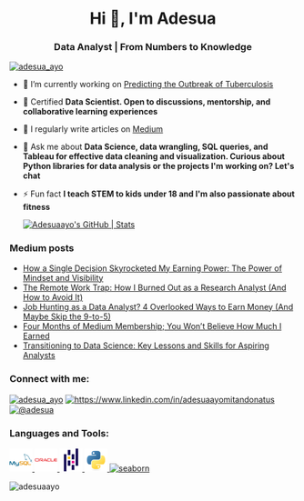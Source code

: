 <h1 align="center">Hi 👋, I'm Adesua</h1>
<h3 align="center">Data Analyst | From Numbers to Knowledge</h3>

<p align="left"> <a href="https://x.com/adesua_ayo" target="blank"><img src="https://img.shields.io/twitter/follow/adesua_ayo?logo=twitter&style=for-the-badge" alt="adesua_ayo" /></a> </p>

- 🔭 I’m currently working on [Predicting the Outbreak of Tuberculosis](https://github.com/Adesuaayo/Data-Analysis-Books-Recommendations-)

- 🌱 Certified **Data Scientist. Open to discussions, mentorship, and collaborative learning experiences**

- 📝 I regularly write articles on [Medium](https://medium.com/@adesua)

- 💬 Ask me about **Data Science, data wrangling, SQL queries, and Tableau for effective data cleaning and visualization. Curious about Python libraries for data analysis or the projects I'm working on? Let's chat**

- ⚡ Fun fact **I teach STEM to kids under 18 and I'm also passionate about fitness**

  [![Adesuaayo's GitHub | Stats](https://stats.quine.sh/Adesuaayo/github?theme=dark)](http://localhost:3000?utm_source=widgets&utm_campaign=Adesuaayo)

### Medium posts
<!-- BLOG-POST-LIST:START -->
- [How a Single Decision Skyrocketed My Earning Power: The Power of Mindset and Visibility](https://medium.com/thedeephub/how-a-single-decision-skyrocketed-my-earning-power-the-power-of-mindset-and-visibility-fe96d8606210?source=rss-1353e7c4760c------2)
- [The Remote Work Trap: How I Burned Out as a Research Analyst &lpar;And How to Avoid It&rpar;](https://medium.com/h7w/the-remote-work-trap-how-i-burned-out-as-a-research-analyst-and-how-to-avoid-it-df1c1526c7b4?source=rss-1353e7c4760c------2)
- [Job Hunting as a Data Analyst? 4 Overlooked Ways to Earn Money &lpar;And Maybe Skip the 9-to-5&rpar;](https://medium.com/thedeephub/job-hunting-as-a-data-analyst-4-overlooked-ways-to-earn-money-and-maybe-skip-the-9-to-5-79d99092a55f?source=rss-1353e7c4760c------2)
- [Four Months of Medium Membership; You Won’t Believe How Much I Earned](https://medium.com/h7w/four-months-of-medium-membership-you-wont-believe-how-much-i-earned-7a699c485912?source=rss-1353e7c4760c------2)
- [Transitioning to Data Science: Key Lessons and Skills for Aspiring Analysts](https://medium.com/thedeephub/transitioning-to-data-science-key-lessons-and-skills-for-aspiring-analysts-55786c2b7d16?source=rss-1353e7c4760c------2)
<!-- BLOG-POST-LIST:END -->

<h3 align="left">Connect with me:</h3>
<p align="left">
<a href="https://twitter.com/adesua_ayo" target="blank"><img align="center" src="https://raw.githubusercontent.com/rahuldkjain/github-profile-readme-generator/master/src/images/icons/Social/twitter.svg" alt="adesua_ayo" height="30" width="40" /></a>
<a href="https://linkedin.com/in/https://www.linkedin.com/in/adesuaayomitandonatus" target="blank"><img align="center" src="https://raw.githubusercontent.com/rahuldkjain/github-profile-readme-generator/master/src/images/icons/Social/linked-in-alt.svg" alt="https://www.linkedin.com/in/adesuaayomitandonatus" height="30" width="40" /></a>
<a href="https://medium.com/@adesua" target="blank"><img align="center" src="https://raw.githubusercontent.com/rahuldkjain/github-profile-readme-generator/master/src/images/icons/Social/medium.svg" alt="@adesua" height="30" width="40" /></a>
</p>

<h3 align="left">Languages and Tools:</h3>
<p align="left"> <a href="https://www.mysql.com/" target="_blank" rel="noreferrer"> <img src="https://raw.githubusercontent.com/devicons/devicon/master/icons/mysql/mysql-original-wordmark.svg" alt="mysql" width="40" height="40"/> </a> <a href="https://www.oracle.com/" target="_blank" rel="noreferrer"> <img src="https://raw.githubusercontent.com/devicons/devicon/master/icons/oracle/oracle-original.svg" alt="oracle" width="40" height="40"/> </a> <a href="https://pandas.pydata.org/" target="_blank" rel="noreferrer"> <img src="https://raw.githubusercontent.com/devicons/devicon/2ae2a900d2f041da66e950e4d48052658d850630/icons/pandas/pandas-original.svg" alt="pandas" width="40" height="40"/> </a> <a href="https://www.python.org" target="_blank" rel="noreferrer"> <img src="https://raw.githubusercontent.com/devicons/devicon/master/icons/python/python-original.svg" alt="python" width="40" height="40"/> </a> <a href="https://seaborn.pydata.org/" target="_blank" rel="noreferrer"> <img src="https://seaborn.pydata.org/_images/logo-mark-lightbg.svg" alt="seaborn" width="40" height="40"/> </a> </p>

<p><img align="center" src="https://github-readme-stats.vercel.app/api/top-langs?username=adesuaayo&show_icons=true&locale=en&layout=compact" alt="adesuaayo" /></p>
